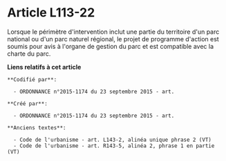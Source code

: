 # Article L113-22

Lorsque le périmètre d'intervention inclut une partie du territoire d'un parc national ou d'un parc naturel régional, le
projet de programme d'action est soumis pour avis à l'organe de gestion du parc et est compatible avec la charte du parc.

**Liens relatifs à cet article**

	**Codifié par**:

	  - ORDONNANCE n°2015-1174 du 23 septembre 2015 - art.

	**Créé par**:

	  - ORDONNANCE n°2015-1174 du 23 septembre 2015 - art.

	**Anciens textes**:

	  - Code de l'urbanisme - art. L143-2, alinéa unique phrase 2 (VT)
	  - Code de l'urbanisme - art. R143-5, alinéa 2, phrase 1 en partie (VT)
